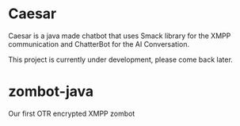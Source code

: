 # Caesar

Caesar is a  java made chatbot that uses Smack library for the XMPP communication and ChatterBot for the AI Conversation.

This project is currently under development, please come back later.

# zombot-java
Our first OTR encrypted XMPP zombot
